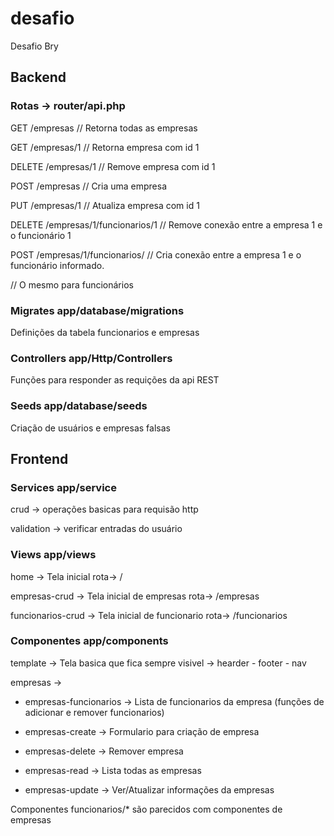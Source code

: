 # desafio
Desafio Bry

## Backend
### Rotas -> router/api.php
GET     /empresas       // Retorna todas as empresas

GET     /empresas/1     // Retorna empresa com id 1

DELETE  /empresas/1     // Remove empresa com id 1

POST    /empresas       // Cria uma empresa

PUT     /empresas/1     // Atualiza empresa com id 1

DELETE  /empresas/1/funcionarios/1      // Remove conexão entre a empresa 1 e o funcionário 1

POST    /empresas/1/funcionarios/       // Cria conexão entre a empresa 1 e o funcionário informado.

// O mesmo para funcionários

### Migrates app/database/migrations
Definições da tabela funcionarios e empresas

### Controllers app/Http/Controllers
Funções para responder as requições da api REST

### Seeds app/database/seeds
Criação de usuários e empresas falsas

## Frontend
### Services app/service
crud -> operações basicas para requisão http

validation -> verificar entradas do usuário

### Views app/views
home -> Tela inicial                                rota-> / 

empresas-crud -> Tela inicial de empresas           rota-> /empresas

funcionarios-crud -> Tela inicial de funcionario    rota-> /funcionarios

### Componentes app/components

template -> Tela basica que fica sempre visivel -> hearder - footer - nav

empresas -> 

* empresas-funcionarios -> Lista de funcionarios da empresa (funções de adicionar e remover funcionarios)

* empresas-create -> Formulario para criação de empresa

* empresas-delete -> Remover empresa

* empresas-read -> Lista todas as empresas

* empresas-update -> Ver/Atualizar informações da empresas

Componentes funcionarios/* são parecidos com componentes de empresas




